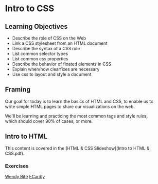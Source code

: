 # Intro to CSS

## Learning Objectives

- Describe the role of CSS on the Web
- Link a CSS stylesheet from an HTML document
- Describe the syntax of a CSS rule
- List common selector types
- List common css properties
- Describe the behavior of floated elements in CSS
- Explain when/how clearfixes are necessary
- Use css to layout and style a document

## Framing

Our goal for today is to learn the basics of HTML and CSS, to enable us to write
simple HTML pages to share our visualizations on the web.

We'll be learning and practicing the most common tags and style rules, which
should cover 90% of cases, or more.

## Intro to HTML

This content is covered in the [HTML & CSS Slideshow](Intro to HTML & CSS.pdf).

### Exercises

[Wendy Bite](https://github.com/ga-wdi-exercises/wendy_bite)
[ECardly](https://github.com/ga-wdi-exercises/ecardly)
